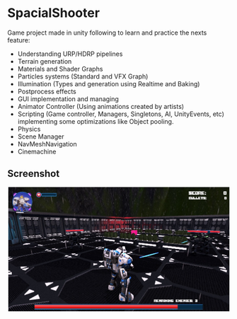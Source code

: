 # SpacialShooter

Game project made in unity following to learn and practice the nexts feature:
- Understanding URP/HDRP pipelines
- Terrain generation
- Materials and Shader Graphs
- Particles systems (Standard and VFX Graph)
- Illumination (Types and generation using Realtime and Baking)
- Postprocess effects
- GUI implementation and managing
- Animator Controller (Using animations created by artists)
- Scripting (Game controller, Managers, Singletons, AI, UnityEvents, etc) implementing some optimizations like Object pooling.
- Physics
- Scene Manager
- NavMeshNavigation
- Cinemachine

## Screenshot
<div align="center">
  <img width="500" src="game_example.png"/>
</div>
